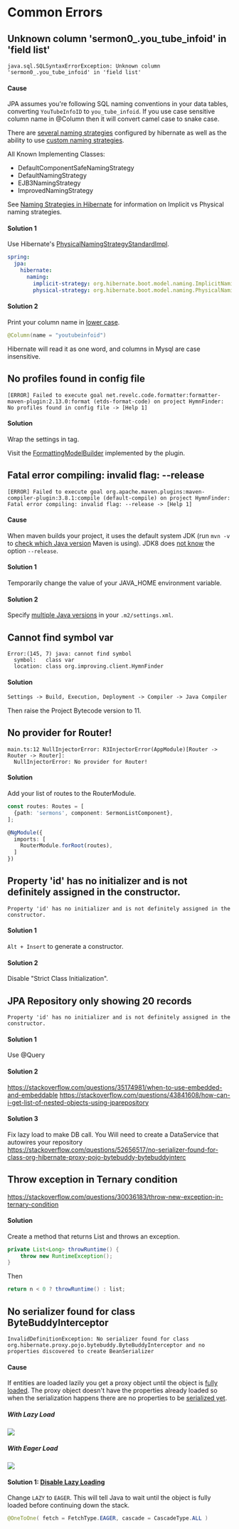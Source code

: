 # Common Errors

## Unknown column 'sermon0_.you_tube_infoid' in 'field list'

```warn
java.sql.SQLSyntaxErrorException: Unknown column 'sermon0_.you_tube_infoid' in 'field list'
```

#### Cause

JPA assumes you're following SQL naming conventions in your data tables, converting `YouTubeInfoID` to `you_tube_infoid`.
If you use case sensitive column name in @Column then it will convert camel case to snake case.

There are [several naming strategies](https://docs.jboss.org/hibernate/orm/3.5/javadocs/org/hibernate/cfg/NamingStrategy.html) configured by hibernate as well as the ability to use [custom naming strategies](https://www.baeldung.com/hibernate-naming-strategy).

All Known Implementing Classes:
* DefaultComponentSafeNamingStrategy
* DefaultNamingStrategy
* EJB3NamingStrategy
* ImprovedNamingStrategy

See [Naming Strategies in Hibernate](https://thorben-janssen.com/naming-strategies-in-hibernate-5/) for information on Implicit vs Physical naming strategies.

#### Solution 1

Use Hibernate's [PhysicalNamingStrategyStandardImpl](https://stackoverflow.com/questions/38794253/moving-spring-boot-1-3-to-1-4-hibernate-4-to-5-pascal-case-issues).

```yml
spring:
  jpa:
    hibernate:
      naming:
        implicit-strategy: org.hibernate.boot.model.naming.ImplicitNamingStrategyJpaCompliantImpl
        physical-strategy: org.hibernate.boot.model.naming.PhysicalNamingStrategyStandardImpl
```

#### Solution 2

Print your column name in [lower case](https://stackoverflow.com/questions/50567041/spring-boot-jpa-unknown-column-in-field-list). 
                                      
```java
@Column(name = "youtubeinfoid")
```

Hibernate will read it as one word, and columns in Mysql are case insensitive.

## No profiles found in config file

```error
[ERROR] Failed to execute goal net.revelc.code.formatter:formatter-maven-plugin:2.13.0:format (etds-format-code) on project HymnFinder: No profiles found in config file -> [Help 1]
```

#### Solution

Wrap the settings in <Profile> tag.

Visit the [FormattingModelBuilder](https://upsource.jetbrains.com/idea-ce/file/idea-ce-4b94ba01122752d7576eb9d69638b6e89d1671b7/platform/code-style-api/src/com/intellij/formatting/FormattingModelBuilder.java?_ga=2.144095349.1972292233.1613953362-887384512.1579637476) implemented by the plugin.

## Fatal error compiling: invalid flag: --release

```error
[ERROR] Failed to execute goal org.apache.maven.plugins:maven-compiler-plugin:3.8.1:compile (default-compile) on project HymnFinder: Fatal error compiling: invalid flag: --release -> [Help 1]
```

#### Cause

When maven builds your project, it uses the default system JDK
(run `mvn -v` to [check which Java version](https://stackoverflow.com/questions/49105941/intellij-maven-project-fatal-error-compiling-invalid-flag-release) Maven is using).
JDK8 does
[not know](https://stackoverflow.com/questions/62298577/fatal-error-compiling-invalid-flag-release-java-8)
the option `--release`.

#### Solution 1

Temporarily change the value of your JAVA_HOME environment variable.

#### Solution 2

Specify [multiple Java versions](https://stackoverflow.com/questions/2503658/specify-jdk-for-maven-to-use) in your `.m2/settings.xml`.

## Cannot find symbol var

```log
Error:(145, 7) java: cannot find symbol
  symbol:   class var
  location: class org.improving.client.HymnFinder
```

#### Solution

```txt
Settings -> Build, Execution, Deployment -> Compiler -> Java Compiler
```

Then raise the Project Bytecode version to 11.

## No provider for Router!

```log
main.ts:12 NullInjectorError: R3InjectorError(AppModule)[Router -> Router -> Router]: 
  NullInjectorError: No provider for Router!
```

#### Solution

Add your list of routes to the RouterModule.

```typescript
const routes: Routes = [
  {path: 'sermons', component: SermonListComponent},
];

@NgModule({
  imports: [
    RouterModule.forRoot(routes),
  ]
})
```

## Property 'id' has no initializer and is not definitely assigned in the constructor.

```log
Property 'id' has no initializer and is not definitely assigned in the constructor.
```

#### Solution 1

`Alt + Insert` to generate a constructor.

#### Solution 2

Disable "Strict Class Initialization".

## JPA Repository only showing 20 records

```log
Property 'id' has no initializer and is not definitely assigned in the constructor.
```

#### Solution 1

Use @Query

#### Solution 2

https://stackoverflow.com/questions/35174981/when-to-use-embedded-and-embeddable
https://stackoverflow.com/questions/43841608/how-can-i-get-list-of-nested-objects-using-jparepository

#### Solution 3

Fix lazy load to make DB call. You Will need to create a DataService that autowires your repository
https://stackoverflow.com/questions/52656517/no-serializer-found-for-class-org-hibernate-proxy-pojo-bytebuddy-bytebuddyinterc

## Throw exception in Ternary condition

https://stackoverflow.com/questions/30036183/throw-new-exception-in-ternary-condition

#### Solution

Create a method that returns List<Long> and throws an exception.

```java
private List<Long> throwRuntime() {
    throw new RuntimeException();
}
```

Then

```Java
return n < 0 ? throwRuntime() : list;
```

## No serializer found for class ByteBuddyInterceptor

```log
InvalidDefinitionException: No serializer found for class org.hibernate.proxy.pojo.bytebuddy.ByteBuddyInterceptor and no properties discovered to create BeanSerializer
```

#### Cause

If entities are loaded lazily you get a proxy object until the object is [fully loaded](https://stackoverflow.com/questions/24994440/no-serializer-found-for-class-org-hibernate-proxy-pojo-javassist-javassist).
The proxy object doesn't have the properties already loaded so when the serialization
happens there are no properties to be [serialized yet](https://stackoverflow.com/questions/52656517/no-serializer-found-for-class-org-hibernate-proxy-pojo-bytebuddy-bytebuddyinterc).

##### With Lazy Load

![](https://i.ibb.co/28BR74X/image.png)

##### With Eager Load

![](https://i.ibb.co/Tk9mQsW/image.png)


#### Solution 1: [Disable Lazy Loading](https://stackoverflow.com/questions/5479140/disable-lazy-loading-in-hibernate)

Change `LAZY` to `EAGER`. This will tell Java to wait until the object is fully loaded before continuing down the stack.

```java
@OneToOne( fetch = FetchType.EAGER, cascade = CascadeType.ALL )
```